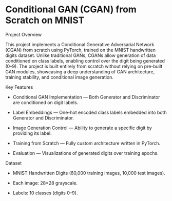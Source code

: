 # Conditional GAN (CGAN) from Scratch on MNIST

Project Overview

This project implements a Conditional Generative Adversarial Network (CGAN) from scratch using PyTorch, trained on the MNIST handwritten digits dataset. Unlike traditional GANs, CGANs allow generation of data conditioned on class labels, enabling control over the digit being generated (0–9).
The project is built entirely from scratch without relying on pre-built GAN modules, showcasing a deep understanding of GAN architecture, training stability, and conditional image generation.

Key Features

* Conditional GAN Implementation — Both Generator and Discriminator are conditioned on digit labels.

* Label Embeddings — One-hot encoded class labels embedded into both Generator and Discriminator.

* Image Generation Control — Ability to generate a specific digit by providing its label.

* Training from Scratch — Fully custom architecture written in PyTorch.

* Evaluation — Visualizations of generated digits over training epochs.


Dataset

* MNIST Handwritten Digits (60,000 training images, 10,000 test images).

* Each image: 28×28 grayscale.

* Labels: 10 classes (digits 0–9).
